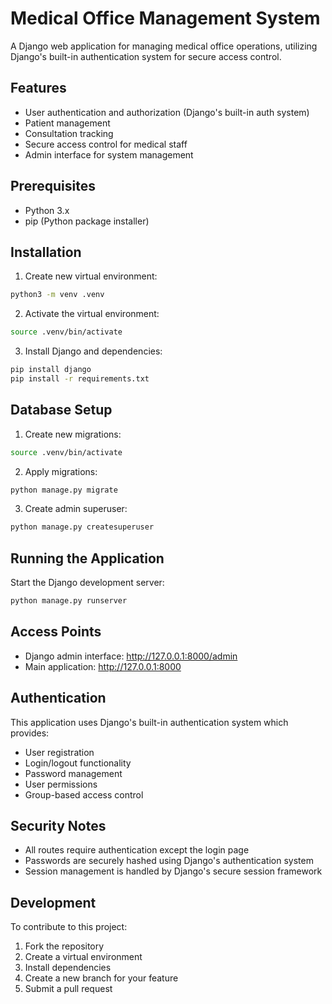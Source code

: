 # Medical Office Management System

A Django web application for managing medical office operations, utilizing Django's built-in authentication system for secure access control.

## Features

- User authentication and authorization (Django's built-in auth system)
- Patient management
- Consultation tracking
- Secure access control for medical staff
- Admin interface for system management

## Prerequisites

- Python 3.x
- pip (Python package installer)

## Installation

1. Create new virtual environment:
```bash
python3 -m venv .venv
```

2. Activate the virtual environment:
```bash
source .venv/bin/activate
```

3. Install Django and dependencies:
```bash
pip install django
pip install -r requirements.txt
```

## Database Setup

1. Create new migrations:
```bash
source .venv/bin/activate
```

2. Apply migrations:
```bash
python manage.py migrate
```

3. Create admin superuser:
```bash
python manage.py createsuperuser
```

## Running the Application

Start the Django development server:
```bash
python manage.py runserver
```

## Access Points

- Django admin interface: http://127.0.0.1:8000/admin
- Main application: http://127.0.0.1:8000

## Authentication

This application uses Django's built-in authentication system which provides:

- User registration
- Login/logout functionality
- Password management
- User permissions
- Group-based access control

## Security Notes
    
- All routes require authentication except the login page
- Passwords are securely hashed using Django's authentication system
- Session management is handled by Django's secure session framework

## Development

To contribute to this project:

1. Fork the repository 
2. Create a virtual environment 
3. Install dependencies 
4. Create a new branch for your feature 
5. Submit a pull request

